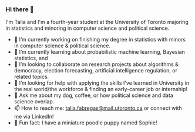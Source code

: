 ### Hi there 👋

<!--
**taliafabs/taliafabs** is a ✨ _special_ ✨ repository because its `README.md` (this file) appears on your GitHub profile.
-->

I'm Talia and I'm a fourth-year student at the University of Toronto majoring in statistics and minoring in computer science and political science.

- 🔭 I’m currently working on finishing my degree in statistics with minors in computer science & political science.
- 🌱 I’m currently learning about probabilistic machine learning, Bayesian statistics, and 
- 👯 I’m looking to collaborate on research projects about algorithms & democracy, election forecasting, artificial intelligence regulation, or related topics.
- 🤔 I’m looking for help with applying the skills I've learned in University in the real world/the workforce & finding an early-career job or internship!
- 💬 Ask me about my dog, coffee, or how political science and data science overlap.
- 📫 How to reach me: talia.fabregas@mail.utoronto.ca or connect with me via LinkedIn!
- 🐩 Fun fact: I have a miniature poodle puppy named Sophie!
